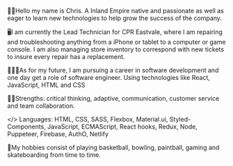 👋🏽Hello my name is Chris. A Inland Empire native and passionate as well as eager to learn new technologies to help grow the success of the company.

🖥I am currently the Lead Technician for CPR Eastvale, where I am repairing and troubleshooting anything from a iPhone or tablet to a computer or game console. I am also managing store inventory to correspond with new tickets to insure every repair has a replacement. 

👨🏽‍💻As for my future, I am pursuing a career in software development and one day get a role of software engineer. Using technologies like React, JavaScript, HTML and CSS

💪🏽Strengths: critical thinking, adaptive, communication, customer service and team collaboration.

</> Languages: HTML, CSS, SASS, Flexbox, Material.ui, Styled-Components, JavaScript, ECMAScript, React hooks, Redux, Node, Puppeteer, Firebase, AuthO, Netlify

🎳My hobbies consist of playing basketball, bowling, paintball, gaming and skateboarding from time to time. 



<!---
CJimenez-O/CJimenez-O is a ✨ special ✨ repository because its `README.md` (this file) appears on your GitHub profile.
You can click the Preview link to take a look at your changes.
--->
